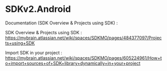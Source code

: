 # SDKv2.Android

Documentation (SDK Overview & Projects using SDK) : 

SDK Overview & Projects using SDK : https://mybrain.atlassian.net/wiki/spaces/SDKMO/pages/484377097/Projects+using+SDK

Import SDK in your project : https://mybrain.atlassian.net/wiki/spaces/SDKMO/pages/605224961/How+to+import+sources+of+SDK+library+dynamically+in+your+project
